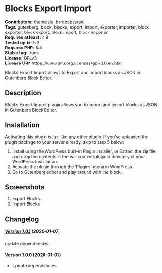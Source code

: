 # Blocks Export Import #
**Contributors:** [themeisle](https://profiles.wordpress.org/themeisle), [hardeepasrani](https://profiles.wordpress.org/hardeepasrani)  
**Tags:** gutenberg, block, blocks, export, import, exporter, importer, block exporter, block export, block import, block importer  
**Requires at least:** 4.9      
**Tested up to:** 5.3  
**Requires PHP:** 5.4    
**Stable tag:** trunk  
**License:** GPLv3    
**License URI:** https://www.gnu.org/licenses/gpl-3.0.en.html    

Blocks Export Import allows to Export and Import blocks as JSON in Gutenberg Block Editor.

## Description ##

Blocks Export Import plugin allows you to import and export blocks as JSON in Gutenberg Block Editor.

## Installation ##
Activating this plugin is just like any other plugin. If you’ve uploaded the plugin package to your server already, skip to step 5 below:

1. Install using the WordPress built-in Plugin installer, or Extract the zip file and drop the contents in the wp-content/plugins/ directory of your WordPress installation.
2. Activate the plugin through the ‘Plugins’ menu in WordPress.
3. Go to Gutenberg editor and play around with the block.

## Screenshots ##

1. Export Blocks.
2. Import Blocks


## Changelog ##

##### [Version 1.0.1](https://github.com/Codeinwp/blocks-export-import/compare/v1.0.0...v1.0.1) (2020-01-07)

update dependencies




####  Version 1.0.0 (2020-01-07)

* Update dependencies


